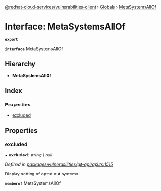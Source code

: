 [@redhat-cloud-services/vulnerabilities-client](../README.md) › [Globals](../globals.md) › [MetaSystemsAllOf](metasystemsallof.md)

# Interface: MetaSystemsAllOf

**`export`** 

**`interface`** MetaSystemsAllOf

## Hierarchy

* **MetaSystemsAllOf**

## Index

### Properties

* [excluded](metasystemsallof.md#excluded)

## Properties

###  excluded

• **excluded**: *string | null*

*Defined in [packages/vulnerabilities/git-api/api.ts:1515](https://github.com/RedHatInsights/javascript-clients/blob/master/packages/vulnerabilities/git-api/api.ts#L1515)*

Display setting of opted out systems.

**`memberof`** MetaSystemsAllOf
